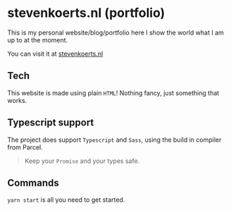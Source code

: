 # stevenkoerts.nl (portfolio)

This is my personal website/blog/portfolio here I show the world what I am up to at the moment.

You can visit it at [stevenkoerts.nl](https://stevenkoerts.nl)

## Tech 

This website is made using plain `HTML`! Nothing fancy, just something that works. 


## Typescript support 

The project does support `Typescript` and `Sass`, using the build in compiler from Parcel.

> Keep your `Promise` and your types safe.


## Commands 

`yarn start` is all you need to get started.

